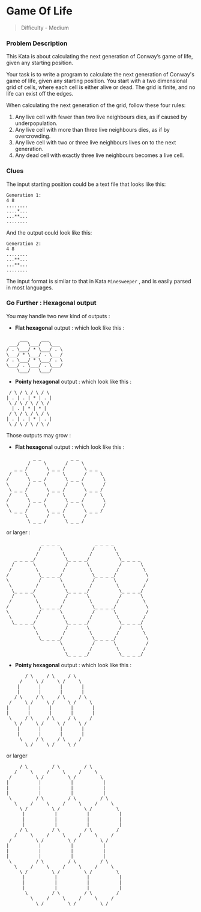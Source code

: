# Game Of Life
> Difficulty - Medium
### Problem Description

This Kata is about calculating the next generation of Conway’s game of life,
given any starting position.

Your task is to write a program to calculate the next generation of Conway's game of life,
given any starting position.
You start with a two dimensional grid of cells, where each cell is either alive or dead.
The grid is finite, and no life can exist off the edges.

When calculating the next generation of the grid, follow these four rules:

1. Any live cell with fewer than two live neighbours dies, as if caused by underpopulation.
2. Any live cell with more than three live neighbours dies, as if by overcrowding.
3. Any live cell with two or three live neighbours lives on to the next generation.
4. Any dead cell with exactly three live neighbours becomes a live cell.

### Clues

The input starting position could be a text file that looks like this:

```
Generation 1:
4 8
........
....*...
...**...
........
```

And the output could look like this:

```
Generation 2:
4 8
........
...**...
...**...
........
```
The input format is similar to that in Kata `Minesweeper` , and is easily parsed in most
languages.

### Go Further : Hexagonal output

You may handle two new kind of outputs :
* **Flat hexagonal** output : which look like this :
```
     ___     ___         
 ___/   \___/   \___  
/ . \___/ * \___/ . \
\___/ * \___/ . \___/
/ . \___/ * \___/ . \
\___/ . \___/ . \___/
    \___/   \___/        
``` 

* **Pointy hexagonal** output : which look like this :
```
 / \ / \ / \ / \
| . | . | * | . |
 \ / \ / \ / \ /
  | . | * | * |   
 / \ / \ / \ / \
| . | . | * | . |
 \ / \ / \ / \ /
``` 

Those outputs may grow :
* **Flat hexagonal** output : which look like this :
```
          _ _           _ _
        /     \       /     \
   _ _ /       \ _ _ /       \ _ _
 /     \       /     \       /     \
/       \ _ _ /       \ _ _ /       \
\       /     \       /     \       /
 \ _ _ /       \ _ _ /       \ _ _ /
 /     \       /     \       /     \
/       \ _ _ /       \ _ _ /       \
\       /     \       /     \       /
 \ _ _ /       \ _ _ /       \ _ _ /
       \       /     \       /
        \ _ _ /       \ _ _ /

```
or larger :
```
             _ _ _ _             _ _ _ _
            /       \           /       \
           /         \         /         \
   _ _ _ _/           \_ _ _ _/           \_ _ _ _
  /       \           /       \           /       \
 /         \         /         \         /         \
/           \_ _ _ _/           \_ _ _ _/           \
\           /       \           /       \           /
 \         /         \         /         \         /
  \_ _ _ _/           \_ _ _ _/           \_ _ _ _/
  /       \           /       \           /       \
 /         \         /         \         /         \
/           \_ _ _ _/           \_ _ _ _/           \
\           /       \           /       \           /
 \         /         \         /         \         /
  \_ _ _ _/           \_ _ _ _/           \_ _ _ _/
          \           /       \           /       \
           \         /         \         /         \
            \_ _ _ _/           \_ _ _ _/           \
                    \           /       \           /
                     \         /         \         /
                      \_ _ _ _/           \_ _ _ _/
```

* **Pointy hexagonal** output : which look like this :
```
       / \     / \     / \   
     /     \ /     \ /     \ 
    |       |       |       |
    |       |       |       |
   / \     / \     / \     / \
 /     \ /     \ /     \ /     \
|       |       |       |       |
|       |       |       |       |
 \     / \     / \     / \     /
   \ /     \ /     \ /     \ /
    |       |       |       |
    |       |       |       |
     \     / \     / \     / 
       \ /     \ /     \ /   
```

or larger
```
     / \         / \         / \
   /     \     /     \     /     \
 /         \ /         \ /         \
|           |           |           |
|           |           |           |
|           |           |           |
 \         / \         / \         / \
   \     /     \     /     \     /     \
     \ /         \ /         \ /         \
      |           |           |           |
      |           |           |           |
      |           |           |           |
     / \         / \         / \         /
   /     \     /     \     /     \     /
 /         \ /         \ /         \ /
|           |           |           |
|           |           |           |
|           |           |           |
 \         / \         / \         / \
   \     /     \     /     \     /     \
     \ /         \ /         \ /         \ 
      |           |           |           |
      |           |           |           |
      |           |           |           |
       \         / \         / \         / 
         \     /     \     /     \     / 
           \ /         \ /         \ /

```